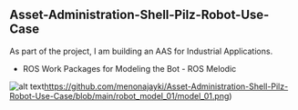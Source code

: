 ## Asset-Administration-Shell-Pilz-Robot-Use-Case
As part of the project, I am building an AAS for Industrial Applications.
* ROS Work Packages for Modeling the Bot - ROS Melodic

![alt text](https://github.com/menonajayki/Asset-Administration-Shell-Pilz-Robot-Use-Case/blob/main/robot_model_01/model_01.png)https://github.com/menonajayki/Asset-Administration-Shell-Pilz-Robot-Use-Case/blob/main/robot_model_01/model_01.png)
